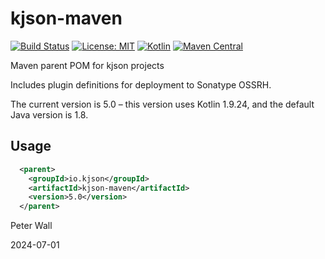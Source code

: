 # kjson-maven

[![Build Status](https://github.com/pwall567/kjson-maven/actions/workflows/deploy.yml/badge.svg)](https://github.com/pwall567/kjson-maven/actions/workflows/deploy.yml)
[![License: MIT](https://img.shields.io/badge/License-MIT-yellow.svg)](https://opensource.org/licenses/MIT)
[![Kotlin](https://img.shields.io/static/v1?label=Kotlin&message=v1.9.24&color=7f52ff&logo=kotlin&logoColor=7f52ff)](https://github.com/JetBrains/kotlin/releases/tag/v1.9.24)
[![Maven Central](https://img.shields.io/maven-central/v/io.kjson/kjson-maven?label=Maven%20Central)](https://search.maven.org/search?q=g:%22io.kjson%22%20AND%20a:%22kjson-maven%22)

Maven parent POM for kjson projects

Includes plugin definitions for deployment to Sonatype OSSRH.

The current version is 5.0 &ndash; this version uses Kotlin 1.9.24, and the default Java version is 1.8.

## Usage

```xml
  <parent>
    <groupId>io.kjson</groupId>
    <artifactId>kjson-maven</artifactId>
    <version>5.0</version>
  </parent>
```

Peter Wall

2024-07-01
